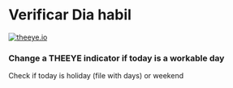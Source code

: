 # Verificar Dia habil

[![theeye.io](../images/logo-theeye-theOeye-logo2.png)](https://theeye.io/en/index.html)

### Change a THEEYE indicator if today is a workable day 

Check if today is holiday (file with days) or weekend